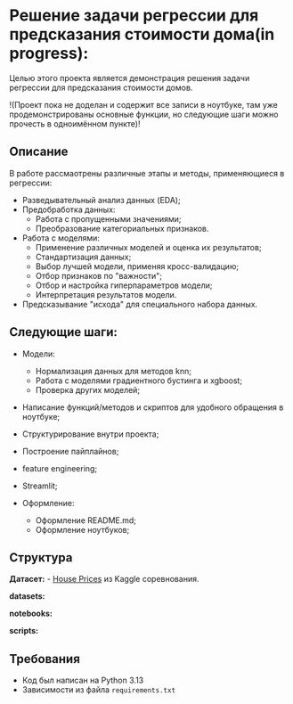 # Решение задачи регрессии для предсказания стоимости дома(in progress):

Целью этого проекта является демонстрация решения задачи регрессии для предсказания стоимости домов.

!(Проект пока не доделан и содержит все записи в ноутбуке, там уже продемонстрированы основные функции, но следующие шаги можно прочесть в одноимённом пункте)!

## Описание

  В работе рассмаотрены различные этапы и методы, применяющиеся в регрессии:
* Разведывательный анализ данных (EDA);
* Предобработка данных:
  * Работа с пропущенными значениями;
  * Преобразование категориальных признаков.
* Работа с моделями:
  * Применение различных моделей и оценка их результатов;
  * Стандартизация данных;
  * Выбор лучшей модели, применяя кросс-валидацию;
  * Отбор признаков по "важности";
  * Отбор и настройка гиперпараметров модели;
  * Интерпретация результатов модели.
* Предсказывание "исхода" для специального набора данных.

## Следующие шаги:

* Модели:
  * Нормализация данных для методов knn;
  * Работа с моделями градиентного бустинга и xgboost;
  * Проверка других моделей;

* Написание функций/методов и скриптов для удобного обращения в ноутбуке;
* Структурирование внутри проекта;
* Построение пайплайнов;
* feature engineering;
* Streamlit;

* Оформление:
  * Оформление README.md;
  * Оформление ноутбуков;

## Структура

__Датасет:__ - [House Prices](https://www.kaggle.com/competitions/house-prices-advanced-regression-techniques) из Kaggle соревнования.

__datasets:__

__notebooks:__

__scripts:__

## Требования

- Код был написан на Python 3.13
- Зависимости из файла `requirements.txt`

